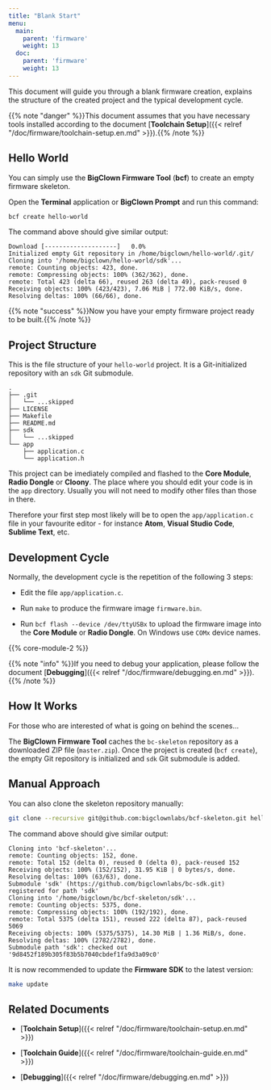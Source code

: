 ```yaml
---
title: "Blank Start"
menu:
  main:
    parent: 'firmware'
    weight: 13
  doc:
    parent: 'firmware'
    weight: 13
---
```


This document will guide you through a blank firmware creation, explains the structure of the created project and the typical development cycle.

{{% note "danger" %}}This document assumes that you have necessary tools installed according to the document [**Toolchain Setup**]({{< relref "/doc/firmware/toolchain-setup.en.md" >}}).{{% /note %}}

## Hello World

You can simply use the **BigClown Firmware Tool** (**bcf**) to create an empty firmware skeleton.

Open the **Terminal** application or **BigClown Prompt** and run this command:

```sh
bcf create hello-world
```

The command above should give similar output:

```
Download [--------------------]   0.0%
Initialized empty Git repository in /home/bigclown/hello-world/.git/
Cloning into '/home/bigclown/hello-world/sdk'...
remote: Counting objects: 423, done.
remote: Compressing objects: 100% (362/362), done.
remote: Total 423 (delta 66), reused 263 (delta 49), pack-reused 0
Receiving objects: 100% (423/423), 7.06 MiB | 772.00 KiB/s, done.
Resolving deltas: 100% (66/66), done.
```

{{% note "success" %}}Now you have your empty firmware project ready to be built.{{% /note %}}

## Project Structure

This is the file structure of your `hello-world` project. It is a Git-initialized repository with an `sdk` Git submodule.

```
.
├── .git
│   └── ...skipped
├── LICENSE
├── Makefile
├── README.md
├── sdk
│   └── ...skipped
└── app
    ├── application.c
    └── application.h
```

This project can be imediately compiled and flashed to the **Core Module**, **Radio Dongle** or **Cloony**. The place where you should edit your code is in the `app` directory. Usually you will not need to modify other files than those in there.

Therefore your first step most likely will be to open the `app/application.c` file in your favourite editor - for instance **Atom**, **Visual Studio Code**, **Sublime Text**, etc.

## Development Cycle

Normally, the development cycle is the repetition of the following 3 steps:

* Edit the file `app/application.c`.

* Run `make` to produce the firmware image `firmware.bin`.

* Run `bcf flash --device /dev/ttyUSBx` to upload the firmware image into the **Core Module** or **Radio Dongle**. On Windows use `COMx` device names.

{{% core-module-2 %}}

{{% note "info" %}}If you need to debug your application, please follow the document [**Debugging**]({{< relref "/doc/firmware/debugging.en.md" >}}).{{% /note %}}

## How It Works

For those who are interested of what is going on behind the scenes...

The **BigClown Firmware Tool** caches the `bc-skeleton` repository as a downloaded ZIP file (`master.zip`). Once the project is created (`bcf create`), the empty Git repository is initialized and `sdk` Git submodule is added.

## Manual Approach

You can also clone the skeleton repository manually:

```sh
git clone --recursive git@github.com:bigclownlabs/bcf-skeleton.git hello-world
```

The command above should give similar output:

```
Cloning into 'bcf-skeleton'...
remote: Counting objects: 152, done.
remote: Total 152 (delta 0), reused 0 (delta 0), pack-reused 152
Receiving objects: 100% (152/152), 31.95 KiB | 0 bytes/s, done.
Resolving deltas: 100% (63/63), done.
Submodule 'sdk' (https://github.com/bigclownlabs/bc-sdk.git) registered for path 'sdk'
Cloning into '/home/bigclown/bc/bcf-skeleton/sdk'...
remote: Counting objects: 5375, done.
remote: Compressing objects: 100% (192/192), done.
remote: Total 5375 (delta 151), reused 222 (delta 87), pack-reused 5069
Receiving objects: 100% (5375/5375), 14.30 MiB | 1.36 MiB/s, done.
Resolving deltas: 100% (2782/2782), done.
Submodule path 'sdk': checked out '9d8452f189b305f83b5b7040cbdef1fa9d3a09c0'
```

It is now recommended to update the **Firmware SDK** to the latest version:

```sh
make update
```

## Related Documents

* [**Toolchain Setup**]({{< relref "/doc/firmware/toolchain-setup.en.md" >}})

* [**Toolchain Guide**]({{< relref "/doc/firmware/toolchain-guide.en.md" >}})

* [**Debugging**]({{< relref "/doc/firmware/debugging.en.md" >}})
